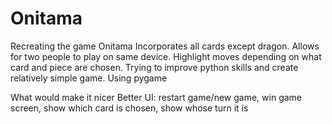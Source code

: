 # Onitama
Recreating the game Onitama
Incorporates all cards except dragon. Allows for two people to play on same device. Highlight moves depending on what card and piece are chosen.
Trying to improve python skills and create relatively simple game. 
Using pygame

What would make it nicer
Better UI: restart game/new game, win game screen, show which card is chosen, show whose turn it is
